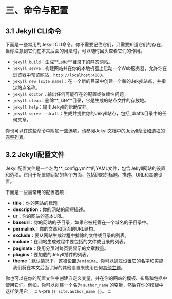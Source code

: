 # 三、命令与配置

## 3.1 Jekyll CLI命令

下面是一些常用的Jekyll CLI命令。你不需要记住它们，只需要知道它们的存在，当你注意到它们在本文后面的用法时，可以随时回头查看它们的作用。

*   `jekyll build`：生成**_site**目录下的静态网站。
*   `jekyll serve`：构建网站并在你的本地机器上启动一个Web服务器，允许你在浏览器中预览网站，`http://localhost:4000`。
*   `jekyll new [site name]`：在一个新的目录中创建一个新的Jekyll站点，并指定站点名称。
*   `jekyll doctor`：输出任何可能存在的配置或依赖性问题。
*   `jekyll clean`：删除**_site**目录，它是生成的站点文件的存放地。
*   `jekyll help`：输出Jekyll的帮助文档。
*   `jekyll serve --draft`：生成并提供你的Jekyll站点，包括\_drafts目录中的任何文章。

你也可以在这些命令中附加一些选项。请参阅Jekyll文档中的[Jekyll命令和选项的完整列表](https://jekyllrb.com/docs/usage/)。

## 3.2 Jekyll配置文件

Jekyll配置文件是一个名为**\_config.yml**的YAML文件，包含Jekyll网站的设置和选项。它用于配置你网站的各个方面，包括网站的标题、描述、URL和其他设置。

下面是一些最常用的配置选项：

*   **title**：你的网站的标题。
*   **description**：你的网站的简短描述。
*   **ur**：你的网站的基本URL。
*   **baseurl**：你的网站的子目录，如果它被托管在一个域名的子目录中。
*   **permalink**：你的文章和页面的URL结构。
*   **exclude**：要从网站生成过程中排除的文件或目录的列表。
*   **include**：在网站生成过程中要包括的文件或目录的列表。
*   **paginate**：使用分页时每页要显示的文章数量。
*   **plugins**：要加载的Jekyll插件的列表。
*   **theme**：默认情况下，这被设置为 `minima`。你可以通过设置它的名字和实施我们将在本文后面了解的其他设置来使用任何[其他主题](https://rubygems.org/search?query=jekyll-theme)。

你也可以在你的配置文件中创建自定义变量，并在你的网站的模板、布局和包括中使用它们。例如，你可以创建一个名为 `author_name` 的变量，然后在你的模板中这样使用它：
::: v-pre
`{{ site.author_name }}`。
:::